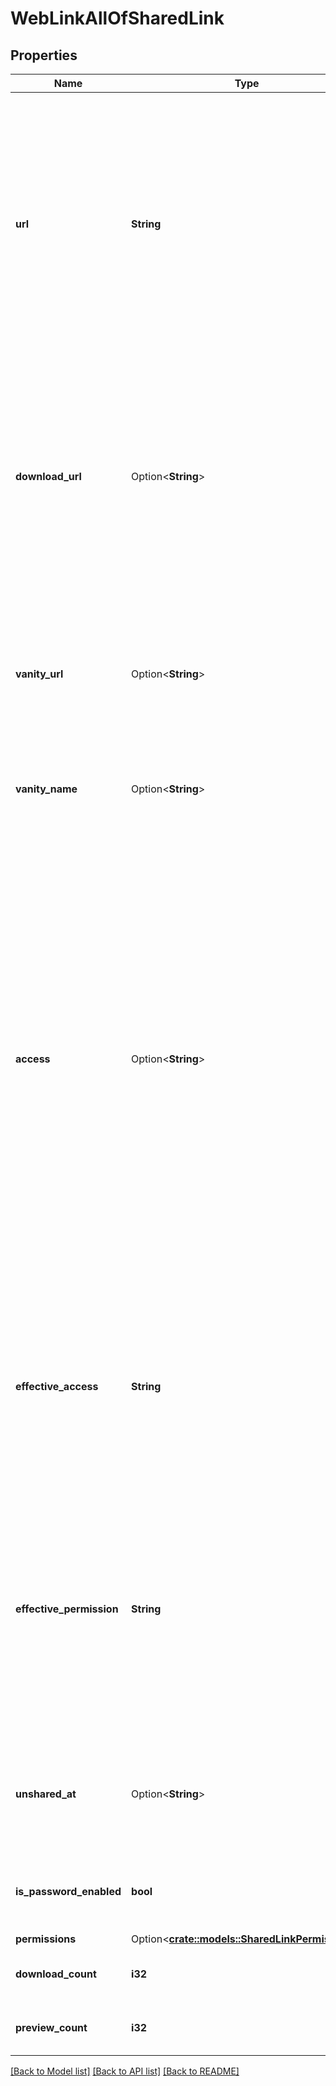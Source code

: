 # WebLinkAllOfSharedLink

## Properties

Name | Type | Description | Notes
------------ | ------------- | ------------- | -------------
**url** | **String** | The URL that can be used to access the item on Box.  This URL will display the item in Box's preview UI where the file can be downloaded if allowed.  This URL will continue to work even when a custom `vanity_url` has been set for this shared link. | 
**download_url** | Option<**String**> | A URL that can be used to download the file. This URL can be used in a browser to download the file. This URL includes the file extension so that the file will be saved with the right file type.  This property will be `null` for folders. | [optional]
**vanity_url** | Option<**String**> | The \"Custom URL\" that can also be used to preview the item on Box.  Custom URLs can only be created or modified in the Box Web application. | [optional]
**vanity_name** | Option<**String**> | The custom name of a shared link, as used in the `vanity_url` field. | [optional]
**access** | Option<**String**> | The access level for this shared link.  * `open` - provides access to this item to anyone with this link * `company` - only provides access to this item to people the same company * `collaborators` - only provides access to this item to people who are    collaborators on this item  If this field is omitted when creating the shared link, the access level will be set to the default access level specified by the enterprise admin. | [optional]
**effective_access** | **String** | The effective access level for the shared link. This can be a more restrictive access level than the value in the `access` field when the enterprise settings restrict the allowed access levels. | 
**effective_permission** | **String** | The effective permissions for this shared link. These result in the more restrictive combination of the share link permissions and the item permissions set by the administrator, the owner, and any ancestor item such as a folder. | 
**unshared_at** | Option<**String**> | The date and time when this link will be unshared. This field can only be set by users with paid accounts. | [optional]
**is_password_enabled** | **bool** | Defines if the shared link requires a password to access the item. | 
**permissions** | Option<[**crate::models::SharedLinkPermissions**](Shared_link_permissions.md)> |  | [optional]
**download_count** | **i32** | The number of times this item has been downloaded. | 
**preview_count** | **i32** | The number of times this item has been previewed. | 

[[Back to Model list]](../README.md#documentation-for-models) [[Back to API list]](../README.md#documentation-for-api-endpoints) [[Back to README]](../README.md)


